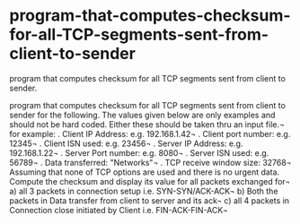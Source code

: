# program-that-computes-checksum-for-all-TCP-segments-sent-from-client-to-sender
program that computes checksum for all TCP segments sent from client to sender.

program that computes checksum for all TCP segments sent from client to sender for the following.
The values given below are only examples and should not be hard coded. Either these should be taken thru an input file.¬
for example:
. Client IP Address: e.g. 192.168.1.42¬
. Client port number: e.g. 12345¬
. Client ISN used: e.g. 23456¬
. Server IP Address: e.g. 192.168.1.22¬
. Server Port number: e.g. 8080¬
. Server ISN used: e.g. 56789¬
. Data transferred: "Networks"¬
. TCP receive window size: 32768¬
Assuming that none of TCP options are used and there is no urgent data. Compute the checksum and display
its value for all packets exchanged for¬
a) all 3 packets in connection setup i.e. SYN-SYN/ACK-ACK¬
b) Both the packets in Data transfer from client to server and its ack¬
c) all 4 packets in Connection close initiated by Client i.e. FIN-ACK-FIN-ACK¬

